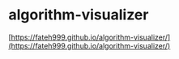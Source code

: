 # algorithm-visualizer

[https://fateh999.github.io/algorithm-visualizer/](https://fateh999.github.io/algorithm-visualizer/)
